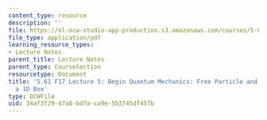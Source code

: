 ```yaml
---
content_type: resource
description: ''
file: https://ol-ocw-studio-app-production.s3.amazonaws.com/courses/5-61-physical-chemistry-fall-2017/34af3f2947a8bd7aca9e5b3745df457b_MIT5_61F17_lec5.pdf
file_type: application/pdf
learning_resource_types:
- Lecture Notes
parent_title: Lecture Notes
parent_type: CourseSection
resourcetype: Document
title: '5.61 F17 Lecture 5: Begin Quantum Mechanics: Free Particle and Particle in
  a 1D Box'
type: OCWFile
uid: 34af3f29-47a8-bd7a-ca9e-5b3745df457b
---
```

